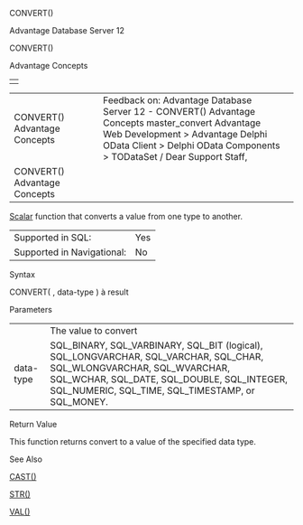 CONVERT()




Advantage Database Server 12  

CONVERT()

Advantage Concepts

|  |
| --- |
|  |

|  |  |  |  |  |
| --- | --- | --- | --- | --- |
| CONVERT()  Advantage Concepts |  |  | Feedback on: Advantage Database Server 12 - CONVERT() Advantage Concepts master\_convert Advantage Web Development > Advantage Delphi OData Client > Delphi OData Components > TODataSet / Dear Support Staff, |  |
| CONVERT()  Advantage Concepts |  |  |  |  |

[Scalar](master_supported_scalar_functions.htm) function that converts a value from one type to another.

|  |  |
| --- | --- |
| Supported in SQL: | Yes |
| Supported in Navigational: | No |

Syntax

CONVERT( <expr>, data-type ) à result

Parameters

|  |  |
| --- | --- |
| <expr> | The value to convert |
| data-type | SQL\_BINARY, SQL\_VARBINARY, SQL\_BIT (logical), SQL\_LONGVARCHAR, SQL\_VARCHAR, SQL\_CHAR, SQL\_WLONGVARCHAR, SQL\_WVARCHAR, SQL\_WCHAR, SQL\_DATE, SQL\_DOUBLE, SQL\_INTEGER, SQL\_NUMERIC, SQL\_TIME, SQL\_TIMESTAMP, or SQL\_MONEY. |

Return Value

This function returns <expr> convert to a value of the specified data type.

See Also

[CAST()](master_cast.htm)

[STR()](master_str.htm)

[VAL()](master_val.htm)